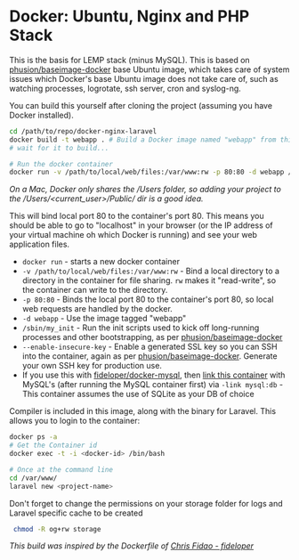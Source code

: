 # Docker: Ubuntu, Nginx and PHP Stack

This is the basis for LEMP stack (minus MySQL). This is based on [phusion/baseimage-docker](https://github.com/phusion/baseimage-docker) base Ubuntu image, which takes care of system issues which Docker's base Ubuntu image does not take care of, such as watching processes, logrotate, ssh server, cron and syslog-ng.

You can build this yourself after cloning the project (assuming you have Docker installed).

```bash
cd /path/to/repo/docker-nginx-laravel
docker build -t webapp . # Build a Docker image named "webapp" from this location "."
# wait for it to build...

# Run the docker container
docker run -v /path/to/local/web/files:/var/www:rw -p 80:80 -d webapp /sbin/my_init --enable-insecure-key
```
_On a *Mac*, Docker only shares the /Users folder, so adding your project to the /Users/<current_user>/Public/ dir is a good idea._

This will bind local port 80 to the container's port 80. This means you should be able to go to "localhost" in your browser (or the IP address of your virtual machine oh which Docker is running) and see your web application files.

* `docker run` - starts a new docker container
* `-v /path/to/local/web/files:/var/www:rw` - Bind a local directory to a directory in the container for file sharing. `rw` makes it "read-write", so the container can write to the directory.
* `-p 80:80` - Binds the local port 80 to the container's port 80, so local web requests are handled by the docker.
* `-d webapp` - Use the image tagged "webapp"
* `/sbin/my_init` - Run the init scripts used to kick off long-running processes and other bootstrapping, as per [phusion/baseimage-docker](https://github.com/phusion/baseimage-docker)
* `--enable-insecure-key` - Enable a generated SSL key so you can SSH into the container, again as per [phusion/baseimage-docker](https://github.com/phusion/baseimage-docker). Generate your own SSH key for production use.
* If you use this with [fideloper/docker-mysql](https://github.com/fideloper/docker-mysql), then [link this container](http://docs.docker.io/en/latest/use/working_with_links_names/) with MySQL's (after running the MySQL container first) via `-link mysql:db` - This container assumes the use of SQLite as your DB of choice


Compiler is included in this image, along with the binary for Laravel. This allows you to login to the container:

```bash
docker ps -a
# Get the Container id
docker exec -t -i <docker-id> /bin/bash

# Once at the command line
cd /var/www/
laravel new <project-name>
```

Don't forget to change the permissions on your storage folder for logs and Laravel specific cache to be created
 
```bash
 chmod -R og+rw storage
```


*This build was inspired by the Dockerfile of [Chris Fidao - fideloper ](https://github.com/fideloper/docker-nginx-php)*
